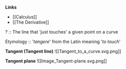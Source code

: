 **Links**
- [[Calculus]] 
- [[The Derivative]] 

? :: The line that 'just touches' a given point on a curve

Etymology :: '*tangere*' from the Latin meaning '*to touch*'

**Tangent (Tangent line)**
![[Tangent_to_a_curve.svg.png]]

**Tangent plane**
![[Image_Tangent-plane.svg.png]]